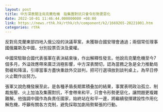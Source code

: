 ```yaml
---
layout: post
title: 中方深表關注烏克蘭危機　指集團對抗只會令形勢更惡化
date: 2022-10-01 11:46:44.000000000 +08:00
link: https://news.rthk.hk/rthk/ch/component/k2/1669265-20221001.htm
categories: rthk
---
```


反對烏克蘭東部四地入俄公投的決議草案，未獲聯合國安理會通過；兩個常任理事國俄羅斯及中國，分別投票否決及棄權。

中國常駐聯合國代表張軍在表決結束後，作出解釋性發言。他說烏克蘭危機至今7個多月，外溢效應帶來廣泛消極影響，中方深表關切，認為當務之急是全力推動局勢緩和降溫，引導當事方盡快重啟外交談判，把可行選項放到談判桌上，為早日停火止戰作出努力。 

張軍又說危機發展至此，是各種矛盾長期累積叠加的結果，事實表明政治孤立、制裁施壓、火上加油及集團對抗，不會帶來和平，只會令形勢更惡化，讓問題更複雜難解。他強調中國作為負責任國家，始終站在和平一邊，將繼續發揮建設性作用化解危機，呼籲有關各方克制，避免採取加劇局勢緊張的行動。
